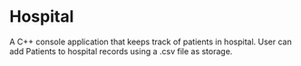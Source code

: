 # Hospital
A C++ console application that keeps track of patients in hospital. User can add Patients to hospital records using a .csv 
file as storage.
